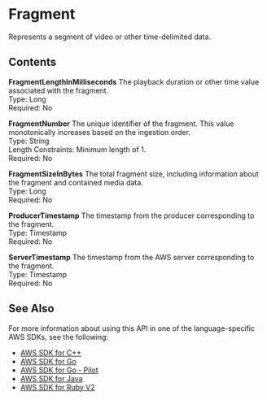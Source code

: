 # Fragment<a name="API_reader_Fragment"></a>

Represents a segment of video or other time\-delimited data\.

## Contents<a name="API_reader_Fragment_Contents"></a>

 **FragmentLengthInMilliseconds**   <a name="KinesisVideo-Type-reader_Fragment-FragmentLengthInMilliseconds"></a>
The playback duration or other time value associated with the fragment\.  
Type: Long  
Required: No

 **FragmentNumber**   <a name="KinesisVideo-Type-reader_Fragment-FragmentNumber"></a>
The unique identifier of the fragment\. This value monotonically increases based on the ingestion order\.  
Type: String  
Length Constraints: Minimum length of 1\.  
Required: No

 **FragmentSizeInBytes**   <a name="KinesisVideo-Type-reader_Fragment-FragmentSizeInBytes"></a>
The total fragment size, including information about the fragment and contained media data\.  
Type: Long  
Required: No

 **ProducerTimestamp**   <a name="KinesisVideo-Type-reader_Fragment-ProducerTimestamp"></a>
The timestamp from the producer corresponding to the fragment\.  
Type: Timestamp  
Required: No

 **ServerTimestamp**   <a name="KinesisVideo-Type-reader_Fragment-ServerTimestamp"></a>
The timestamp from the AWS server corresponding to the fragment\.  
Type: Timestamp  
Required: No

## See Also<a name="API_reader_Fragment_SeeAlso"></a>

For more information about using this API in one of the language\-specific AWS SDKs, see the following:
+  [AWS SDK for C\+\+](https://docs.aws.amazon.com/goto/SdkForCpp/kinesis-video-reader-data-2017-09-30/Fragment) 
+  [AWS SDK for Go](https://docs.aws.amazon.com/goto/SdkForGoV1/kinesis-video-reader-data-2017-09-30/Fragment) 
+  [AWS SDK for Go \- Pilot](https://docs.aws.amazon.com/goto/SdkForGoPilot/kinesis-video-reader-data-2017-09-30/Fragment) 
+  [AWS SDK for Java](https://docs.aws.amazon.com/goto/SdkForJava/kinesis-video-reader-data-2017-09-30/Fragment) 
+  [AWS SDK for Ruby V2](https://docs.aws.amazon.com/goto/SdkForRubyV2/kinesis-video-reader-data-2017-09-30/Fragment) 